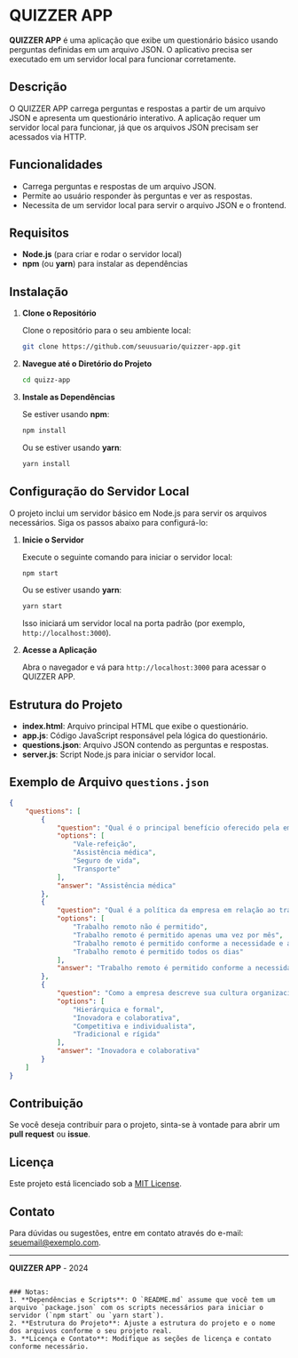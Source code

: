 # QUIZZER APP

**QUIZZER APP** é uma aplicação que exibe um questionário básico usando perguntas definidas em um arquivo JSON. O aplicativo precisa ser executado em um servidor local para funcionar corretamente. 

## Descrição

O QUIZZER APP carrega perguntas e respostas a partir de um arquivo JSON e apresenta um questionário interativo. A aplicação requer um servidor local para funcionar, já que os arquivos JSON precisam ser acessados via HTTP.

## Funcionalidades

- Carrega perguntas e respostas de um arquivo JSON.
- Permite ao usuário responder às perguntas e ver as respostas.
- Necessita de um servidor local para servir o arquivo JSON e o frontend.

## Requisitos

- **Node.js** (para criar e rodar o servidor local)
- **npm** (ou **yarn**) para instalar as dependências

## Instalação

1. **Clone o Repositório**

   Clone o repositório para o seu ambiente local:

   ```sh
   git clone https://github.com/seuusuario/quizzer-app.git
   ```

2. **Navegue até o Diretório do Projeto**

   ```sh
   cd quizz-app
   ```

3. **Instale as Dependências**

   Se estiver usando **npm**:

   ```sh
   npm install
   ```

   Ou se estiver usando **yarn**:

   ```sh
   yarn install
   ```

## Configuração do Servidor Local

O projeto inclui um servidor básico em Node.js para servir os arquivos necessários. Siga os passos abaixo para configurá-lo:

1. **Inicie o Servidor**

   Execute o seguinte comando para iniciar o servidor local:

   ```sh
   npm start
   ```

   Ou se estiver usando **yarn**:

   ```sh
   yarn start
   ```

   Isso iniciará um servidor local na porta padrão (por exemplo, `http://localhost:3000`).

2. **Acesse a Aplicação**

   Abra o navegador e vá para `http://localhost:3000` para acessar o QUIZZER APP.

## Estrutura do Projeto

- **index.html**: Arquivo principal HTML que exibe o questionário.
- **app.js**: Código JavaScript responsável pela lógica do questionário.
- **questions.json**: Arquivo JSON contendo as perguntas e respostas.
- **server.js**: Script Node.js para iniciar o servidor local.

## Exemplo de Arquivo `questions.json`

```json
{
    "questions": [
        {
            "question": "Qual é o principal benefício oferecido pela empresa?",
            "options": [
                "Vale-refeição",
                "Assistência médica",
                "Seguro de vida",
                "Transporte"
            ],
            "answer": "Assistência médica"
        },
        {
            "question": "Qual é a política da empresa em relação ao trabalho remoto?",
            "options": [
                "Trabalho remoto não é permitido",
                "Trabalho remoto é permitido apenas uma vez por mês",
                "Trabalho remoto é permitido conforme a necessidade e acordo com o gerente",
                "Trabalho remoto é permitido todos os dias"
            ],
            "answer": "Trabalho remoto é permitido conforme a necessidade e acordo com o gerente"
        },
        {
            "question": "Como a empresa descreve sua cultura organizacional?",
            "options": [
                "Hierárquica e formal",
                "Inovadora e colaborativa",
                "Competitiva e individualista",
                "Tradicional e rígida"
            ],
            "answer": "Inovadora e colaborativa"
        }
    ]
}
```

## Contribuição

Se você deseja contribuir para o projeto, sinta-se à vontade para abrir um **pull request** ou **issue**.

## Licença

Este projeto está licenciado sob a [MIT License](LICENSE).

## Contato

Para dúvidas ou sugestões, entre em contato através do e-mail: [seuemail@exemplo.com](mailto:seuemail@exemplo.com).

---

**QUIZZER APP** - 2024
```

### Notas:
1. **Dependências e Scripts**: O `README.md` assume que você tem um arquivo `package.json` com os scripts necessários para iniciar o servidor (`npm start` ou `yarn start`).
2. **Estrutura do Projeto**: Ajuste a estrutura do projeto e o nome dos arquivos conforme o seu projeto real.
3. **Licença e Contato**: Modifique as seções de licença e contato conforme necessário.
